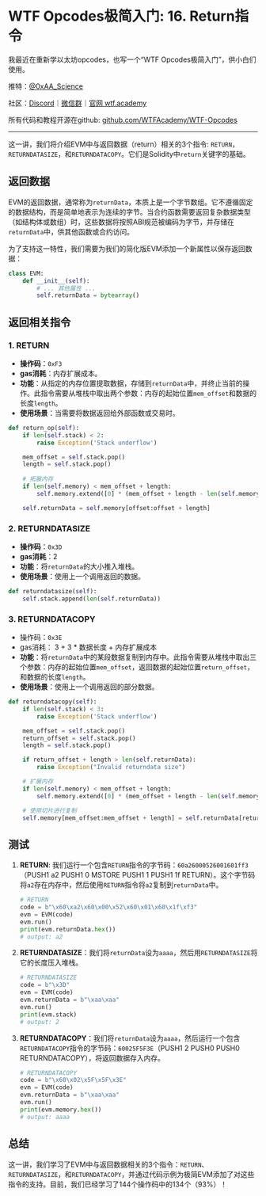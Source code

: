 # WTF Opcodes极简入门: 16. Return指令

我最近在重新学以太坊opcodes，也写一个“WTF Opcodes极简入门”，供小白们使用。

推特：[@0xAA_Science](https://twitter.com/0xAA_Science)

社区：[Discord](https://discord.gg/5akcruXrsk)｜[微信群](https://docs.google.com/forms/d/e/1FAIpQLSe4KGT8Sh6sJ7hedQRuIYirOoZK_85miz3dw7vA1-YjodgJ-A/viewform?usp=sf_link)｜[官网 wtf.academy](https://wtf.academy)

所有代码和教程开源在github: [github.com/WTFAcademy/WTF-Opcodes](https://github.com/WTFAcademy/WTF-Opcodes)

-----

这一讲，我们将介绍EVM中与返回数据（return）相关的3个指令: `RETURN`，`RETURNDATASIZE`，和`RETURNDATACOPY`。它们是Solidity中`return`关键字的基础。

## 返回数据

EVM的返回数据，通常称为`returnData`，本质上是一个字节数组。它不遵循固定的数据结构，而是简单地表示为连续的字节。当合约函数需要返回复杂数据类型（如结构体或数组）时，这些数据将按照ABI规范被编码为字节，并存储在`returnData`中，供其他函数或合约访问。

为了支持这一特性，我们需要为我们的简化版EVM添加一个新属性以保存返回数据：

```python
class EVM:
    def __init__(self):
        # ... 其他属性 ...
        self.returnData = bytearray()
```

## 返回相关指令

### 1. RETURN

- **操作码**：`0xF3`
- **gas消耗**：内存扩展成本。
- **功能**：从指定的内存位置提取数据，存储到`returnData`中，并终止当前的操作。此指令需要从堆栈中取出两个参数：内存的起始位置`mem_offset`和数据的长度`length`。
- **使用场景**：当需要将数据返回给外部函数或交易时。

```python
def return_op(self):
    if len(self.stack) < 2:
        raise Exception('Stack underflow')

    mem_offset = self.stack.pop()
    length = self.stack.pop()
    
    # 拓展内存
    if len(self.memory) < mem_offset + length:
        self.memory.extend([0] * (mem_offset + length - len(self.memory)))

    self.returnData = self.memory[offset:offset + length]      
```

### 2. RETURNDATASIZE

- **操作码**：`0x3D`
- **gas消耗**：2
- **功能**：将`returnData`的大小推入堆栈。
- **使用场景**：使用上一个调用返回的数据。

```python
def returndatasize(self):
    self.stack.append(len(self.returnData))
```

### 3. RETURNDATACOPY

- 操作码：`0x3E`
- gas消耗： 3 + 3 * 数据长度 + 内存扩展成本
- **功能**：将`returnData`中的某段数据复制到内存中。此指令需要从堆栈中取出三个参数：内存的起始位置`mem_offset`，返回数据的起始位置`return_offset`，和数据的长度`length`。
- **使用场景**：使用上一个调用返回的部分数据。

```python
def returndatacopy(self):
    if len(self.stack) < 3:
        raise Exception('Stack underflow')

    mem_offset = self.stack.pop()
    return_offset = self.stack.pop()
    length = self.stack.pop()

    if return_offset + length > len(self.returnData):
        raise Exception("Invalid returndata size")

    # 扩展内存
    if len(self.memory) < mem_offset + length:
        self.memory.extend([0] * (mem_offset + length - len(self.memory)))

    # 使用切片进行复制
    self.memory[mem_offset:mem_offset + length] = self.returnData[return_offset:return_offset + length]
```

## 测试

1. **RETURN**: 我们运行一个包含`RETURN`指令的字节码：`60a26000526001601ff3`（PUSH1 a2 PUSH1 0 MSTORE PUSH1 1 PUSH1 1f RETURN）。这个字节码将`a2`存在内存中，然后使用`RETURN`指令将`a2`复制到`returnData`中。


    ```python
    # RETURN
    code = b"\x60\xa2\x60\x00\x52\x60\x01\x60\x1f\xf3"
    evm = EVM(code)
    evm.run()
    print(evm.returnData.hex())
    # output: a2
    ```

2. **RETURNDATASIZE**：我们将`returnData`设为`aaaa`，然后用`RETURNDATASIZE`将它的长度压入堆栈。

    ```python
    # RETURNDATASIZE
    code = b"\x3D"
    evm = EVM(code)
    evm.returnData = b"\xaa\xaa"
    evm.run()
    print(evm.stack)
    # output: 2
    ```

3. **RETURNDATACOPY**：我们将`returnData`设为`aaaa`，然后运行一个包含`RETURNDATACOPY`指令的字节码：`60025F5F3E`（PUSH1 2 PUSH0 PUSH0 RETURNDATACOPY），将返回数据存入内存。

    ```python
    # RETURNDATACOPY
    code = b"\x60\x02\x5F\x5F\x3E"
    evm = EVM(code)
    evm.returnData = b"\xaa\xaa"
    evm.run()
    print(evm.memory.hex())
    # output: aaaa
    ``````

## 总结

这一讲，我们学习了EVM中与返回数据相关的3个指令：`RETURN`、`RETURNDATASIZE`，和`RETURNDATACOPY`，并通过代码示例为极简EVM添加了对这些指令的支持。目前，我们已经学习了144个操作码中的134个（93%）！